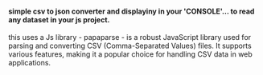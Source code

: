 #### simple csv to json converter and displayiny in your 'CONSOLE'... to read any dataset in your js project.
this uses a Js library - papaparse -  is a robust JavaScript library used for parsing and converting CSV (Comma-Separated Values) files. It supports various features, making it a popular choice for handling CSV data in web applications.
